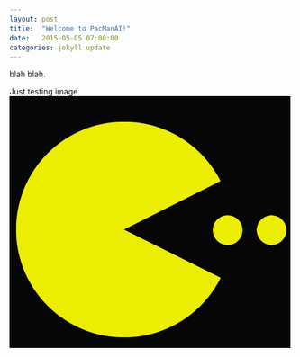 ```yaml
---
layout: post
title:  "Welcome to PacManAI!"
date:   2015-05-05 07:00:00
categories: jekyll update
---
```

blah blah.

Just testing image
![This PacMan image](/images/pacman.png)
